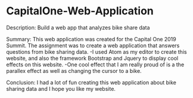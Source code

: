 # CapitalOne-Web-Application
Description: Build a web app that analyzes bike share data 

Summary: This web application was created for the Capital One 2019 Summit. The assignment was to create a web application that answers 
questions from bike sharing data. 
-I used Atom as my editor to create this website, and also the framework Bootstrap and Jquery to display cool effects on this website.
-One cool effect that I am really proud of is a the parallex effect as well as changing the cursor to a bike. 

Conclusion: I had a lot of fun creating this web application about bike sharing data and I hope you like my website. 

